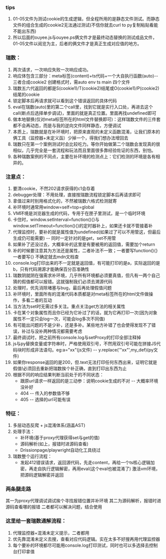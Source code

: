 ### tips
1. 01-05文件为测试cookie的生成逻辑，但全程所用的是静态文件测试。而静态文件的组合生成的cookie2无法通过测试(不信你就去curl to py复制粘贴看能不能出东西)
2. 所以后面的ouyee.js与ouyee.ps俩文件才是最终动态替换的测试成品文件，01-05文件以阅览为主，后者的俩文件才是真正生成对应值的地方。


### 瑞数：
1. 两次请求，一次响应失败一次响应成功。
2. 响应体包含三部分：meta标签(content)+ts代码+一个大自执行函数(auto)--三者合成cookie2 创建格式时，需auto env ts main 四个文件
3. 瑞数五六代返回的都是S(cookie1)/T(cookie2)结尾或O(cookie1)/P(cookie2)结尾的cookie
4. 锁定脚本后再请求就可以看到这个错误返回的具体代码
5. eval在瑞数(auto)里的第二个call里，找到它就是实行入口处，再进去这个call(断点后选择单步调试)，里面的就是真正位置。里面再找undefined即可
6. 做本地替换(仅对meta标签所在的html文件替换即可)：这样瑞数文件的三件套都不会再动态，而是与我的逆向文件同样静态，方便调试
7. 本质上，瑞数就是在补环境时，把原来直观的未定义函数混淆，让我们原本的俩工具（监控器+未定义函）少掉一个，得我们想办法增回去
8. 瑞数只在第一个案例测试时会比较吃力。等你开始做第二个瑞数会发现真的很相似，几乎完全是一套流程和玩法而且里面很多靠经验佐证的东西，别怕。
9. 各种瑞数案例的不同点，主要在补环境的检测点上：它们检测的环境是各有相异的。

### 注意点：
1. 要清cookie，不然202请求获得的c1会存着
2. debugger处理：不用处理，直接按瑞数流程锁定脚本后再请求即可
3. 拿值过来时别用格式化的，不然被瑞数六格式检测就寄
4. 补环境时通常用window=self=top=global
5. VM环境是浏览器生成的代码，专用于在匣子里测试，是一个临时环境
6. 卡住时，window.setInterval=function(){}与window.setTimeout=function(){}的定时器补上，如果还卡就不管接着补
7. 代理监控时，要补的就是属性值为undefined(如果过了可以不用管这，但最后生成仍可能需要) -- 同时一定针对的是get，set不用管
8. 如果补了还没过去，大概率补的这里是有要被用的返回值，需要加个return
9. 补的时候要注意其为方法还是属性，二者补法不一致；一者要写function(){}一者要写{}  不确定就去mdn文档查
10. console.log打印出来的不一定就是返回值，有可能打印的是a，实际返回的是b，只有代码溯源才能确保百分百准确性
11. 瑞数阴就阴在强需求补环境，几乎所有环境都必须要真值，但凡有一两个自己猜的假值都可以报错。这就强制我们必须去溯源代码
12. 处理时，优先消除堵塞与bug，最后再处理假值问题
13. 补环境时，里面所有的混淆代码本质都是对meta标签所在的html文件做操作，多看二者的互动
14. 当方法为set时无需过多关注。重点关注get方法的相关属性
15. 卡在某个对象属性而且你已经为它补过了的话，就为它再打印一次(因为对象属性不一定只会log一次，可能会log多次不同值)
16. 有可能出问题的不是少补，还是多补。某些地方补错了也会使得发现不了错误，补过与没补两种情况都需要考虑
17. 最终调试时，把之前所有console.log与setProxy的打印全部注释掉
18. js与py替换变量或字符串时，严格使用双引号，不然用双引号可能在拼接JS代码块时形成非法语句。eg:a="xx"(js文件) -- y.replace('"xx"',my_def)(py文件)
19. 如果你response返回的是200，但.text无法打印任何东西出来，证明它就是假值!必须回去重新把瑞数挨个补正确，直到打印出东西为止
20. 根据不同的响应结果判断当前处于的不同状态：
    * 跟原url请求一样返回的是三动参：说明cookie生成的不对 -- 大概率环境没补好
    * 404 -- 传入的参数值不够
    * 405 -- 选择的url可能有误

### 特征：
1. 多层动态反爬 + js混淆体系(涵盖AST)
2. 处理手法：
   * 补环境(基于proxy代理获得set与get的值)
   * 源码解析(如上，报错时进源码查看)
   * Drissionpage/playwright自动化工具绕过
3. 瑞数整个运行流程：
   * 发起412错误请求，返回源代码，先走content，再给一个ts核心逻辑加密，再走自执行逻辑解密，再用eval(这个eval也被混淆了)
激活vm环境，把源码逻辑解密并返回

### 两条腿走路 
其一为proxy代理调试调试挨个寻找报错位置并补环境
其二为源码解析，报错时进源码查看哪的报错
二者都可以解决问题，结合使用

### 这里给一套瑞数通解流程：
1. 代理监控器+混淆未定义提示，二者都用
2. 优先靠混淆未定义去搜，查看对应代码逻辑。实在太多不好搜再用代理监控器
3. 每个要补的环境都尽可能用console.log打印测试，同时也可以多选择去控制台打印拿值

